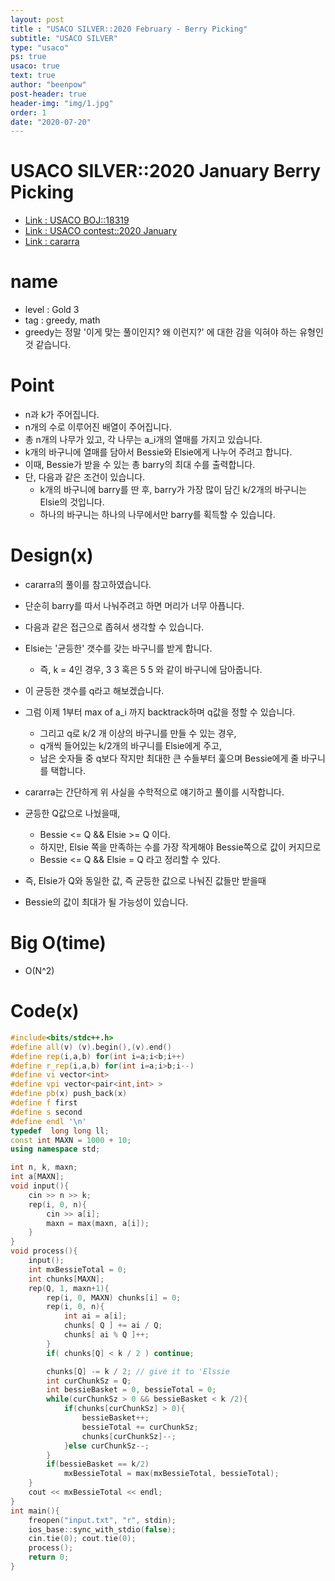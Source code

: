 ```yaml
---
layout: post
title : "USACO SILVER::2020 February - Berry Picking"
subtitle: "USACO SILVER"
type: "usaco"
ps: true
usaco: true
text: true
author: "beenpow"
post-header: true
header-img: "img/1.jpg"
order: 1
date: "2020-07-20"
---
```


# USACO SILVER::2020 January Berry Picking
- [Link : USACO BOJ::18319](https://www.acmicpc.net/problem/18319)
- [Link : USACO contest::2020 January](http://www.usaco.org/index.php?page=jan20results)
- [Link : cararra](https://www.youtube.com/watch?v=1wnKu9ze4wM)

# name

- level : Gold 3
- tag : greedy, math
- greedy는 정말 '이게 맞는 풀이인지? 왜 이런지?' 에 대한 감을 익혀야 하는 유형인 것 같습니다.

# Point
- n과 k가 주어집니다.
- n개의 수로 이루어진 배열이 주어집니다.
- 총 n개의 나무가 있고, 각 나무는 a_i개의 열매를 가지고 있습니다.
- k개의 바구니에 열매를 담아서 Bessie와 Elsie에게 나누어 주려고 합니다.
- 이때, Bessie가 받을 수 있는 총 barry의 최대 수를 출력합니다.
- 단, 다음과 같은 조건이 있습니다.
  - k개의 바구니에 barry를 딴 후, barry가 가장 많이 담긴 k/2개의 바구니는 Elsie의 것입니다.
  - 하나의 바구니는 하나의 나무에서만 barry를 획득할 수 있습니다.

# Design(x)
- cararra의 풀이를 참고하였습니다.
- 단순히 barry를 따서 나눠주려고 하면 머리가 너무 아픕니다.
- 다음과 같은 접근으로 좁혀서 생각할 수 있습니다.
- Elsie는 '균등한' 갯수를 갖는 바구니를 받게 합니다.
  - 즉, k = 4인 경우, 3 3 혹은 5 5 와 같이 바구니에 담아줍니다.
- 이 균등한 갯수를 q라고 해보겠습니다.
- 그럼 이제 1부터 max of a_i 까지 backtrack하며 q값을 정할 수 있습니다.
  - 그리고 q로 k/2 개 이상의 바구니를 만들 수 있는 경우, 
  - q개씩 들어있는 k/2개의 바구니를 Elsie에게 주고,
  - 남은 숫자들 중 q보다 작지만 최대한 큰 수들부터 훑으며 Bessie에게 줄 바구니를 택합니다.

- cararra는 간단하게 위 사실을 수학적으로 얘기하고 풀이를 시작합니다.
- 균등한 Q값으로 나눴을때,
  - Bessie <= Q && Elsie >= Q 이다.
  - 하지만, Elsie 쪽을 만족하는 수를 가장 작게해야 Bessie쪽으로 값이 커지므로
  - Bessie <= Q && Elsie = Q 라고 정리할 수 있다.
- 즉, Elsie가 Q와 동일한 값, 즉 균등한 값으로 나눠진 값들만 받을때
- Bessie의 값이 최대가 될 가능성이 있습니다.

# Big O(time)
- O(N^2)

# Code(x)

```cpp
#include<bits/stdc++.h>
#define all(v) (v).begin(),(v).end()
#define rep(i,a,b) for(int i=a;i<b;i++)
#define r_rep(i,a,b) for(int i=a;i>b;i--)
#define vi vector<int>
#define vpi vector<pair<int,int> >
#define pb(x) push_back(x)
#define f first
#define s second
#define endl '\n'
typedef  long long ll;
const int MAXN = 1000 + 10;
using namespace std;

int n, k, maxn;
int a[MAXN];
void input(){
    cin >> n >> k;
    rep(i, 0, n){
        cin >> a[i];
        maxn = max(maxn, a[i]);
    }
}
void process(){
    input();
    int mxBessieTotal = 0;
    int chunks[MAXN];
    rep(Q, 1, maxn+1){
        rep(i, 0, MAXN) chunks[i] = 0;
        rep(i, 0, n){
            int ai = a[i];
            chunks[ Q ] += ai / Q;
            chunks[ ai % Q ]++;
        }
        if( chunks[Q] < k / 2 ) continue;

        chunks[Q] -= k / 2; // give it to 'Elssie
        int curChunkSz = Q;
        int bessieBasket = 0, bessieTotal = 0;
        while(curChunkSz > 0 && bessieBasket < k /2){
            if(chunks[curChunkSz] > 0){
                bessieBasket++;
                bessieTotal += curChunkSz;
                chunks[curChunkSz]--;
            }else curChunkSz--;
        }
        if(bessieBasket == k/2)
            mxBessieTotal = max(mxBessieTotal, bessieTotal);
    }
    cout << mxBessieTotal << endl;
}
int main(){
    freopen("input.txt", "r", stdin);
    ios_base::sync_with_stdio(false);
    cin.tie(0); cout.tie(0);
    process();
    return 0;
}
```

